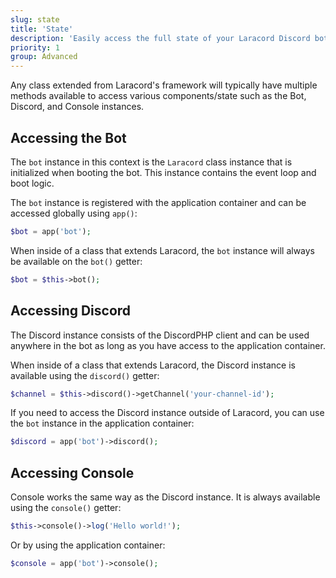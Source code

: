 ```yaml
---
slug: state
title: 'State'
description: 'Easily access the full state of your Laracord Discord bot in any class.'
priority: 1
group: Advanced
---
```


Any class extended from Laracord's framework will typically have multiple methods available to access various components/state such as the Bot, Discord, and Console instances.

## Accessing the Bot

The `bot` instance in this context is the `Laracord` class instance that is initialized when booting the bot. This instance contains the event loop and boot logic.

The `bot` instance is registered with the application container and can be accessed globally using `app()`:

```php
$bot = app('bot');
```

When inside of a class that extends Laracord, the `bot` instance will always be available on the `bot()` getter:

```php
$bot = $this->bot();
```

## Accessing Discord

The Discord instance consists of the DiscordPHP client and can be used anywhere in the bot as long as you have access to the application container.

When inside of a class that extends Laracord, the Discord instance is available using the `discord()` getter:

```php
$channel = $this->discord()->getChannel('your-channel-id');
```

If you need to access the Discord instance outside of Laracord, you can use the `bot` instance in the application container:

```php
$discord = app('bot')->discord();
```

## Accessing Console

Console works the same way as the Discord instance. It is always available using the `console()` getter:

```php
$this->console()->log('Hello world!');
```

Or by using the application container:

```php
$console = app('bot')->console();
```
